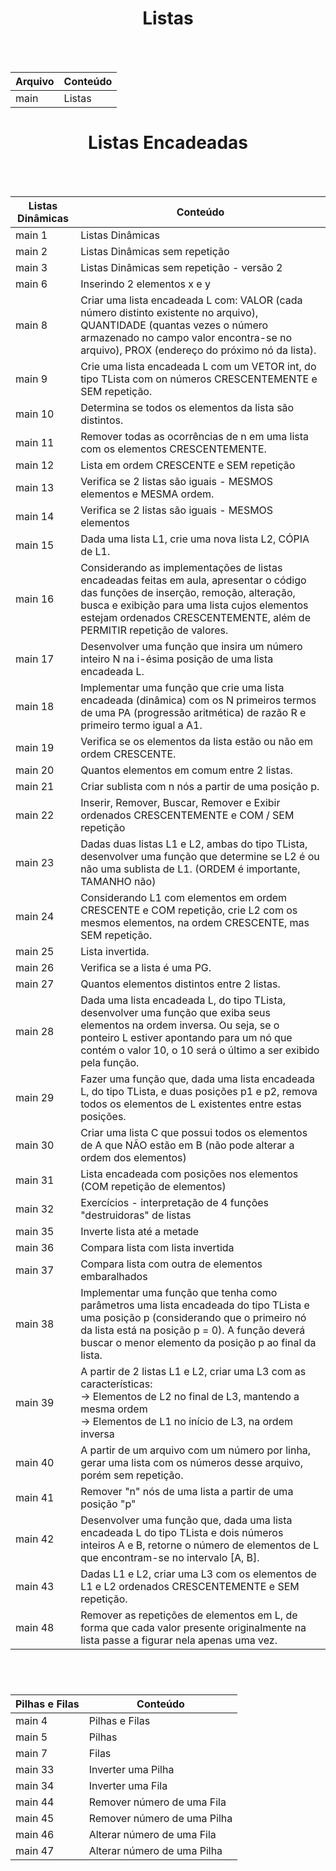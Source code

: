 <div align="center">
<h1>Listas</h1><br><br> </div>

Arquivo | Conteúdo
--------|-----------
main | Listas

<div align="center">
<h1>Listas Encadeadas</h1><br><br> </div>

Listas Dinâmicas | Conteúdo
--------|-----------
main 1 | Listas Dinâmicas
main 2 | Listas Dinâmicas sem repetição 
main 3 | Listas Dinâmicas sem repetição - versão 2
main 6 | Inserindo 2 elementos x e y
main 8 | Criar uma lista encadeada L com: VALOR (cada número distinto existente no arquivo), QUANTIDADE (quantas vezes o número armazenado no campo valor encontra-se no arquivo), PROX (endereço do próximo nó da lista).
main 9 | Crie uma lista encadeada L com um VETOR int, do tipo TLista com on números CRESCENTEMENTE e SEM repetição.
main 10 | Determina se todos os elementos da lista são distintos.
main 11 | Remover todas as ocorrências de n em uma lista com os elementos CRESCENTEMENTE.
main 12 | Lista em ordem CRESCENTE e SEM repetição
main 13 | Verifica se 2 listas são iguais - MESMOS elementos e MESMA ordem.
main 14 | Verifica se 2 listas são iguais - MESMOS elementos
main 15 | Dada uma lista L1, crie uma nova lista L2, CÓPIA de L1.
main 16 | Considerando as implementações de listas encadeadas feitas em aula, apresentar o código das funções de inserção, remoção, alteração, busca e exibição para uma lista cujos elementos estejam ordenados CRESCENTEMENTE, além de PERMITIR repetição de valores.
main 17 | Desenvolver uma função que insira um número inteiro N na i-ésima posição de uma lista encadeada L.
main 18 | Implementar uma função que crie uma lista encadeada (dinâmica) com os N primeiros termos de uma PA (progressão aritmética) de razão R e primeiro termo igual a A1.
main 19 | Verifica se os elementos da lista estão ou não em ordem CRESCENTE.
main 20 | Quantos elementos em comum entre 2 listas.
main 21 | Criar sublista com n nós a partir de uma posição p.
main 22 | Inserir, Remover, Buscar, Remover e Exibir ordenados CRESCENTEMENTE e COM / SEM repetição 
main 23 | Dadas duas listas L1 e L2, ambas do tipo TLista, desenvolver uma função que determine se L2 é ou não  uma sublista de L1. (ORDEM é importante, TAMANHO não) 
main 24 | Considerando L1 com elementos em ordem CRESCENTE e COM repetição, crie L2 com os mesmos elementos, na ordem CRESCENTE, mas SEM repetição. 
main 25 | Lista invertida. 
main 26 | Verifica se a lista é uma PG. 
main 27 | Quantos elementos distintos entre 2 listas.
main 28 | Dada uma lista encadeada L, do tipo TLista, desenvolver uma função que exiba seus elementos na ordem inversa. Ou seja, se o ponteiro L estiver apontando para um nó que contém o valor 10, o 10 será o último a ser exibido pela função.
main 29 | Fazer uma função que, dada uma lista encadeada L, do tipo TLista, e duas posições p1 e p2, remova todos os elementos de L existentes entre estas posições.
main 30 | Criar uma lista C que possui todos os elementos de A que NÃO estão em B (não pode alterar a ordem dos elementos)
main 31 | Lista encadeada com posições nos elementos (COM repetição de elementos) 
main 32 | Exercícios - interpretação de 4 funções "destruidoras" de listas 
main 35 | Inverte lista até a metade 
main 36 | Compara lista com lista invertida 
main 37 | Compara lista com outra de elementos embaralhados 
main 38 | Implementar uma função que tenha como parâmetros uma lista encadeada do tipo TLista e uma posição p (considerando que o primeiro nó da lista está na posição p = 0). A função deverá buscar o menor elemento da posição p ao final da lista.
main 39 | A partir de 2 listas L1 e L2, criar uma L3 com as características:<br>-> Elementos de L2 no final de L3, mantendo a mesma ordem<br>-> Elementos de L1 no início de L3, na ordem inversa
main 40 | A partir de um arquivo com um número por linha, gerar uma lista com os números desse arquivo, porém sem repetição. 
main 41 | Remover "n" nós de uma lista a partir de uma posição "p" 
main 42 | Desenvolver uma função que, dada uma lista encadeada L do tipo TLista e dois números inteiros A e B, retorne o número de elementos de L que encontram-se no intervalo [A, B]. 
main 43 | Dadas L1 e L2, criar uma L3 com os elementos de L1 e L2 ordenados CRESCENTEMENTE e SEM repetição. 
main 48 | Remover as repetições de elementos em L, de forma que cada valor presente originalmente na lista passe a figurar nela apenas uma vez.

<br><h1></h1>

Pilhas e Filas | Conteúdo
--------|-----------
main 4 | Pilhas e Filas 
main 5 | Pilhas
main 7 | Filas 
main 33 | Inverter uma Pilha 
main 34 | Inverter uma Fila
main 44 | Remover número de uma Fila 
main 45 | Remover número de uma Pilha
main 46 | Alterar número de uma Fila 
main 47 | Alterar número de uma Pilha
